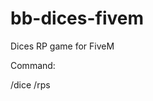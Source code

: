 # bb-dices-fivem
Dices RP game for FiveM

Command:

/dice
/rps

<p><img src="https://i.imgur.com/2SOXTJl.png" alt="" /></p>

